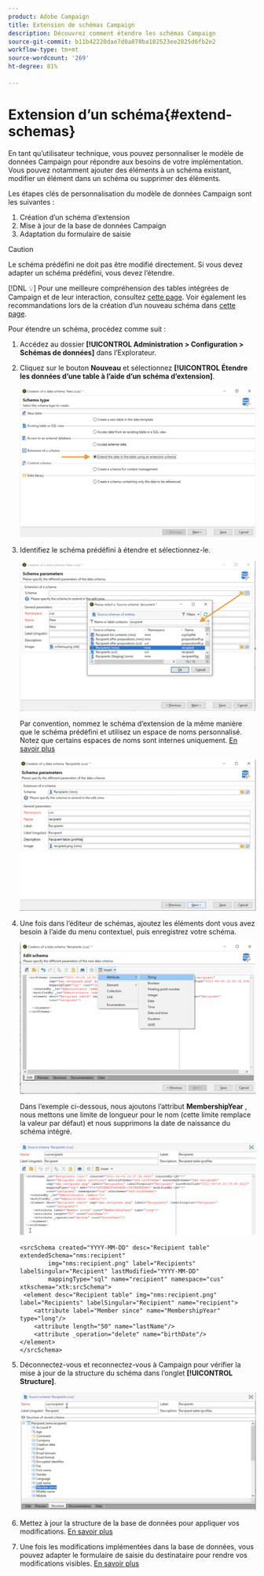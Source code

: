 ```yaml
---
product: Adobe Campaign
title: Extension de schémas Campaign
description: Découvrez comment étendre les schémas Campaign
source-git-commit: b11b42220dae7d0a878ba102523ee2825d6fb2e2
workflow-type: tm+mt
source-wordcount: '269'
ht-degree: 81%

---
```


# Extension d’un schéma{#extend-schemas}

En tant qu’utilisateur technique, vous pouvez personnaliser le modèle de données Campaign pour répondre aux besoins de votre implémentation. Vous pouvez notamment ajouter des éléments à un schéma existant, modifier un élément dans un schéma ou supprimer des éléments.

Les étapes clés de personnalisation du modèle de données Campaign sont les suivantes :

1. Création d’un schéma d’extension
1. Mise à jour de la base de données Campaign
1. Adaptation du formulaire de saisie

>[!CAUTION]
>Le schéma prédéfini ne doit pas être modifié directement. Si vous devez adapter un schéma prédéfini, vous devez l’étendre.

[!DNL :bulb:] Pour une meilleure compréhension des tables intégrées de Campaign et de leur interaction, consultez [cette page](datamodel.md). Voir également les recommandations lors de la création d’un nouveau schéma dans [cette page](create-schema.md).

Pour étendre un schéma, procédez comme suit :

1. Accédez au dossier **[!UICONTROL Administration > Configuration > Schémas de données]** dans l’Explorateur.
1. Cliquez sur le bouton **Nouveau** et sélectionnez **[!UICONTROL Étendre les données d’une table à l’aide d’un schéma d’extension]**.

   ![](assets/extend-schema-option.png)

1. Identifiez le schéma prédéfini à étendre et sélectionnez-le.

   ![](assets/extend-schema-select.png)

   Par convention, nommez le schéma d’extension de la même manière que le schéma prédéfini et utilisez un espace de noms personnalisé.  Notez que certains espaces de noms sont internes uniquement. [En savoir plus](schemas.md#reserved-namespaces)

   ![](assets/extend-schema-validate.png)

1. Une fois dans l’éditeur de schémas, ajoutez les éléments dont vous avez besoin à l’aide du menu contextuel, puis enregistrez votre schéma.

   ![](assets/extend-schema-edit.png)

   Dans l’exemple ci-dessous, nous ajoutons l’attribut **MembershipYear** , nous mettons une limite de longueur pour le nom (cette limite remplace la valeur par défaut) et nous supprimons la date de naissance du schéma intégré.

   ![](assets/extend-schema-sample.png)

   ```
   <srcSchema created="YYYY-MM-DD" desc="Recipient table" extendedSchema="nms:recipient"
           img="nms:recipient.png" label="Recipients" labelSingular="Recipient" lastModified="YYYY-MM-DD"
           mappingType="sql" name="recipient" namespace="cus" xtkschema="xtk:srcSchema">
    <element desc="Recipient table" img="nms:recipient.png" label="Recipients" labelSingular="Recipient" name="recipient">
       <attribute label="Member since" name="MembershipYear" type="long"/>
       <attribute length="50" name="lastName"/>
       <attribute _operation="delete" name="birthDate"/>
   </element>
   </srcSchema>
   ```

1. Déconnectez-vous et reconnectez-vous à Campaign pour vérifier la mise à jour de la structure du schéma dans l’onglet **[!UICONTROL Structure]**.

   ![](assets/extend-schema-structure.png)

1. Mettez à jour la structure de la base de données pour appliquer vos modifications. [En savoir plus](update-database-structure.md)

1. Une fois les modifications implémentées dans la base de données, vous pouvez adapter le formulaire de saisie du destinataire pour rendre vos modifications visibles. [En savoir plus](forms.md)
